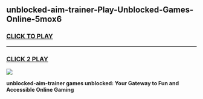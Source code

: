 
## unblocked-aim-trainer-Play-Unblocked-Games-Online-5mox6
<h3>
<a href="https://premium76.site?title=unblocked-aim-trainer&ref=25A">CLICK TO PLAY</a></h3>
<hr>

<h3>
<a href="https://premium76.site?title=unblocked-aim-trainer&ref=25A">CLICK 2 PLAY</a>
  
</h3>

<a href="https://premium76.site?title=unblocked-aim-trainer&ref=25A"><img src="https://clearcache.store/games.png"></a>


**unblocked-aim-trainer games unblocked: Your Gateway to Fun and Accessible Online Gaming**
